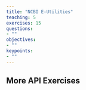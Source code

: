 ```yaml
---
title: "NCBI E-Utilities"
teaching: 5
exercises: 15
questions:
- ""
objectives:
- ""
keypoints:
- ""
---
```


## More API Exercises

